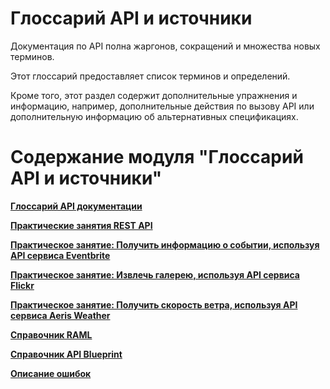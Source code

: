# Глоссарий API и источники

Документация по API полна жаргонов, сокращений и множества новых терминов.

Этот глоссарий предоставляет список терминов и определений.

Кроме того, этот раздел содержит дополнительные упражнения и информацию, например, дополнительные действия по вызову API или дополнительную информацию об альтернативных спецификациях.

# Содержание модуля "Глоссарий API и источники"

[**Глоссарий API документации**](Glossary-for-API-documentation.md)

[**Практические занятия REST API**](RESTAPI-activities.md)

[**Практическое занятие: Получить информацию о событии, используя API сервиса Eventbrite**](Get-event-information-using-Eventbrite-API.md)

[**Практическое занятие: Извлечь галерею, используя API сервиса Flickr**](Retrieve-gallery-using-Flickr-API.md)

[**Практическое занятие: Получить скорость ветра, используя API сервиса Aeris Weather**](Get-wind-speed-using-Aeris-API.md)

[**Справочник RAML**](RAML-tutorial.md)

[**Справочник API Blueprint**](API-Blueprint-tutorial.md)

[**Описание ошибок**](answeres-whats-wrong.md)
